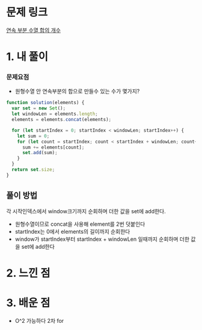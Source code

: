 # 문제 링크

[연속 부분 수열 합의 개수](https://school.programmers.co.kr/learn/courses/30/lessons/131701)

# 1. 내 풀이

### 문제요점

- 원형수열 안 연속부분의 합으로 만들수 있는 수가 몇가지?

```js
function solution(elements) {
  var set = new Set();
  let windowLen = elements.length;
  elements = elements.concat(elements);

  for (let startIndex = 0; startIndex < windowLen; startIndex++) {
    let sum = 0;
    for (let count = startIndex; count < startIndex + windowLen; count++) {
      sum += elements[count];
      set.add(sum);
    }
  }
  return set.size;
}
```

## 풀이 방법

각 시작인덱스에서 window크기까지 순회하며 더한 값을 set에 add한다.

- 원형수열이므로 concat을 사용해 element를 2번 덧붙인다
- startIndex는 0에서 elements의 길이까지 순회한다
- window가 startIndex부터 startIndex + windowLen 일때까지 순회하며 더한 값을 set에 add한다

# 2. 느낀 점

# 3. 배운 점

- O^2 가능하다 2차 for
